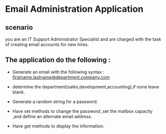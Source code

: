 # Email Administration Application


## scenario

you are an IT Support Administrator Specialist and are charged with the task of creating email accounts for new hires.

## The application do the following :

- Generate an email with the following syntax : firstname.lastname@department.company.com

- determine the department(sales,development,accounting),if none leave blank.

- Generate a random string for a password.

- Have set methods to change the password ,set the mailbox capacity ,and define an alternate email address. 

- Have get methods to display the information.